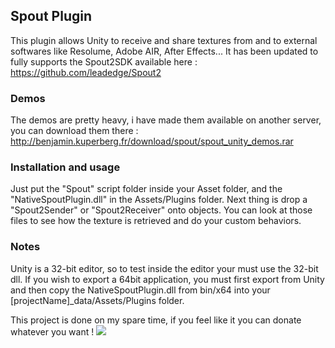 ## Spout Plugin
This plugin allows Unity to receive and share textures from and to external softwares like Resolume, Adobe AIR, After Effects...
It has been updated to fully supports the Spout2SDK available here : https://github.com/leadedge/Spout2

### Demos
The demos are pretty heavy, i have made them available on another server, you can download them there : http://benjamin.kuperberg.fr/download/spout/spout_unity_demos.rar

### Installation and usage
Just put the "Spout" script folder inside your Asset folder, and the "NativeSpoutPlugin.dll" in the Assets/Plugins folder.
Next thing is drop a "Spout2Sender" or "Spout2Receiver" onto objects.
You can look at those files to see how the texture is retrieved and do your custom behaviors.

### Notes
Unity is a 32-bit editor, so to test inside the editor your must use the 32-bit dll.
If you wish to export a 64bit application, you must first export from Unity and then copy the NativeSpoutPlugin.dll from bin/x64 into your [projectName]_data/Assets/Plugins folder.


This project is done on my spare time, if you feel like it you can donate whatever you want !
<a href="https://www.paypal.com/cgi-bin/webscr?cmd=_donations&business=bkuperberg%40hotmail%2ecom&lc=US&item_name=Ben%20Kuper&item_number=open_paypal_donate&currency_code=EUR&bn=PP%2dDonationsBF%3abtn_donate_LG%2egif%3aNonHosted"><img src="https://www.paypalobjects.com/en_US/i/btn/btn_donate_LG.gif" /></a>
